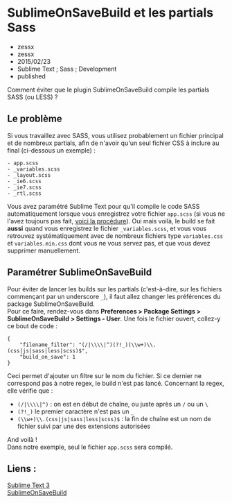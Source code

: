 # SublimeOnSaveBuild et les partials Sass
- zessx
- zessx
- 2015/02/23
- Sublime Text ; Sass ; Development
- published

Comment éviter que le plugin SublimeOnSaveBuild compile les partials SASS (ou LESS) ?

## Le problème

Si vous travaillez avec SASS, vous utilisez probablement un fichier principal et de nombreux partials, afin de n'avoir qu'un seul fichier CSS à inclure au final (ci-dessous un exemple) :

	- app.scss
	- _variables.scss
	- _layout.scss
	- _ie6.scss
	- _ie7.scss
	- _rtl.scss

Vous avez paramétré Sublime Text pour qu'il compile le code SASS automatiquement lorsque vous enregistrez votre fichier `app.scss` (si vous ne l'avez toujours pas fait, [voici la procédure](http://blog.smarchal.com/guide-installation-sass-avec-sublime-text-3)). Oui mais voilà, le build se fait **aussi** quand vous enregistrez le fichier `_variables.scss`, et vous vous retrouvez systématiquement avec de nombreux fichiers type `variables.css` et `variables.min.css` dont vous ne vous servez pas, et que vous devez supprimer manuellement.

## Paramétrer SublimeOnSaveBuild

Pour éviter de lancer les builds sur les partials (c'est-à-dire, sur les fichiers commençant par un underscore `_`), il faut allez changer les préférences du package SublimeOnSaveBuild.  
Pour ce faire, rendez-vous dans **Preferences > Package Settings > SublimeOnSaveBuild > Settings - User**. Une fois le fichier ouvert, collez-y ce bout de code :

	{
		"filename_filter": "(/|\\\\|^)(?!_)(\\w+)\\.(css|js|sass|less|scss)$",
		"build_on_save": 1
	}

Ceci permet d'ajouter un filtre sur le nom du fichier. Si ce dernier ne correspond pas à notre regex, le build n'est pas lancé. Concernant la regex, elle vérifie que :

- `(/|\\\\|^)` : on est en début de chaîne, ou juste après un `/` ou un `\`
- `(?!_)` le premier caractère n'est pas un `_`
- `(\\w+)\\.(css|js|sass|less|scss)$` : la fin de chaîne est un nom de fichier suivi par une des extensions autorisées

And voilà !  
Dans notre exemple, seul le fichier `app.scss` sera compilé.

## Liens :
[Sublime Text 3](http://www.sublimetext.com/3)    
[SublimeOnSaveBuild](https://sublime.wbond.net/packages/SublimeOnSaveBuild)    